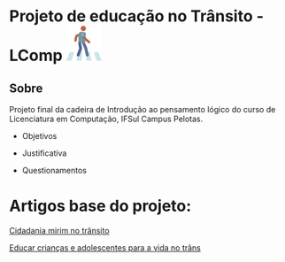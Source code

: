 # Projeto de educação no Trânsito - LComp  ![Image of Yaktocat](Img/pedestrian.png)

## Sobre
Projeto final da cadeira de Introdução ao pensamento lógico do curso de Licenciatura em Computação, IFSul Campus Pelotas.

* Objetivos

* Justificativa

* Questionamentos

# Artigos base do projeto:


[Cidadania mirim no trânsito](https://www.vix.com/pt/bdm/de-carona/cidadania-mirim-no-transito)


[Educar crianças e adolescentes para a vida no trâns](https://www.sinaldetransito.com.br/artigos/educar_criancas_e_adolecentes.pdf)


